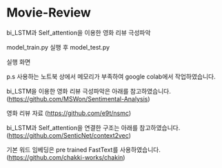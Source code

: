 # Movie-Review

bi_LSTM과 Self_attention을 이용한 영화 리뷰 극성파악

model_train.py 실행 후 model_test.py

실행 화면

p.s 사용하는 노트북 상에서 메모리가 부족하여 google colab에서 작업하였습니다.

bi_LSTM을 이용한 영화 리뷰 극성파악은 아래를 참고하였습니다.
(https://github.com/MSWon/Sentimental-Analysis)

영화 리뷰 자료
(https://github.com/e9t/nsmc)

bi_LSTM과 Self_attention을 연결한 구조는 아래를 참고하였습니다.
(https://github.com/SenticNet/context2vec)

기본 워드 임베딩은 pre trained FastText를 사용하였습니다.
(https://github.com/chakki-works/chakin)


